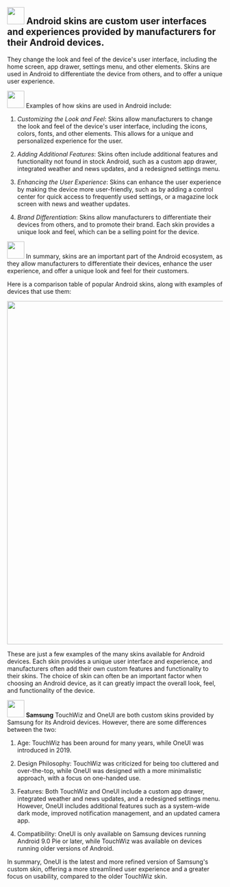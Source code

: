 ## <img src="https://user-images.githubusercontent.com/70295997/216798842-ec6c33fa-11e8-4124-bf76-69e230576506.png" width=40> Android skins are custom user interfaces and experiences provided by manufacturers for their Android devices. 

They change the look and feel of the device's user interface, including the home screen, app drawer, settings menu, and other elements. Skins are used in Android to differentiate the device from others, and to offer a unique user experience.

<img src="https://user-images.githubusercontent.com/70295997/216798884-bc51025b-856d-45ff-a66d-6736a516ee4e.png" width=40> Examples of how skins are used in Android include:

1. _Customizing the Look and Feel_: Skins allow manufacturers to change the look and feel of the device's user interface, including the icons, colors, fonts, and other elements. This allows for a unique and personalized experience for the user.

2. _Adding Additional Features_: Skins often include additional features and functionality not found in stock Android, such as a custom app drawer, integrated weather and news updates, and a redesigned settings menu.

3. _Enhancing the User Experience_: Skins can enhance the user experience by making the device more user-friendly, such as by adding a control center for quick access to frequently used settings, or a magazine lock screen with news and weather updates.

4. _Brand Differentiation_: Skins allow manufacturers to differentiate their devices from others, and to promote their brand. Each skin provides a unique look and feel, which can be a selling point for the device.

<img src="https://user-images.githubusercontent.com/70295997/216798947-0e27bc96-dfee-40fd-b3e2-6ab2bb5544fb.png" width=40> In summary, skins are an important part of the Android ecosystem, as they allow manufacturers to differentiate their devices, enhance the user experience, and offer a unique look and feel for their customers.

Here is a comparison table of popular Android skins, along with examples of devices that use them:

<img width="800" src="https://user-images.githubusercontent.com/70295997/216798724-0960bbf9-bdcc-4306-a428-8d3106085e7d.png">

These are just a few examples of the many skins available for Android devices. Each skin provides a unique user interface and experience, and manufacturers often add their own custom features and functionality to their skins. The choice of skin can often be an important factor when choosing an Android device, as it can greatly impact the overall look, feel, and functionality of the device.


<img src="https://user-images.githubusercontent.com/70295997/216798992-3da80dbc-3b04-4169-a81a-a0e68a2aa9b1.png" width=40> __Samsung__ TouchWiz and OneUI are both custom skins provided by Samsung for its Android devices. However, there are some differences between the two:

1. Age: TouchWiz has been around for many years, while OneUI was introduced in 2019.

2. Design Philosophy: TouchWiz was criticized for being too cluttered and over-the-top, while OneUI was designed with a more minimalistic approach, with a focus on one-handed use.

3. Features: Both TouchWiz and OneUI include a custom app drawer, integrated weather and news updates, and a redesigned settings menu. However, OneUI includes additional features such as a system-wide dark mode, improved notification management, and an updated camera app.

4. Compatibility: OneUI is only available on Samsung devices running Android 9.0 Pie or later, while TouchWiz was available on devices running older versions of Android.

In summary, OneUI is the latest and more refined version of Samsung's custom skin, offering a more streamlined user experience and a greater focus on usability, compared to the older TouchWiz skin.



